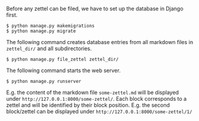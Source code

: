
Before any zettel can be filed, we have to set up the database in Django first.
```
$ python manage.py makemigrations
$ python manage.py migrate
```

The following command creates database entries from all markdown files in `zettel_dir/` and all subdirectories.
```
$ python manage.py file_zettel zettel_dir/
```

The following command starts the web server.
```
$ python manage.py runserver
```
E.g. the content of the markdown file `some-zettel.md` will be displayed under `http://127.0.0.1:8000/some-zettel/`. Each block corresponds to a zettel and will be identified by their block position. E.g. the second block/zettel can be displayed under `http://127.0.0.1:8000/some-zettel/1/`
